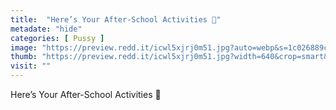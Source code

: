 ```yaml
---
title:  "Here’s Your After-School Activities 🥰"
metadate: "hide"
categories: [ Pussy ]
image: "https://preview.redd.it/icwl5xjrj0m51.jpg?auto=webp&s=1c026889c351c983daf558932073e785edfa100d"
thumb: "https://preview.redd.it/icwl5xjrj0m51.jpg?width=640&crop=smart&auto=webp&s=2f56307d1bb4cc197dd0ae4131c29f3b038b8d99"
visit: ""
---
```

Here’s Your After-School Activities 🥰
